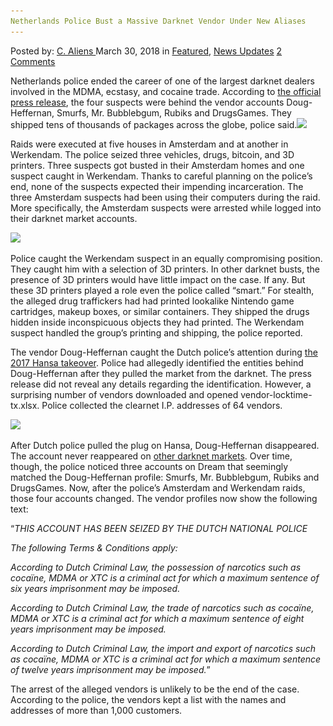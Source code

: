```yaml
---
Netherlands Police Bust a Massive Darknet Vendor Under New Aliases
---
```

<article class="post-listing post-25197 post type-post status-publish format-standard has-post-thumbnail hentry 
 tag-aliases tag-bust tag-massive tag-netherlands tag-police tag-vendor">
<div class="post-inner">
<span>Posted by: <a href="https://www.deepdotweb.com/author/caliens/" title="">C. Aliens </a></span>
<span>March 30, 2018</span>
<span>in <a href="https://www.deepdotweb.com/category/deepdot-news/" rel="category tag">Featured</a>, <a href="https://www.deepdotweb.com/category/news-updates/" rel="category tag">News Updates</a></span>
<span><a href="https://www.deepdotweb.com/2018/03/30/netherlands-police-bust-massive-darknet-vendor-new-aliases/#comments">2 Comments</a></span>


<p>Netherlands police ended the career of one of the largest darknet dealers involved in the MDMA, ecstasy, and cocaine trade. According to <a href="https://www.politie.nl/nieuws/2018/maart/16/webshops-van-online-drugshandelaren-hansa-market-definitief-gesloten.html">the official press release</a>, the four suspects were behind the vendor accounts Doug-Heffernan, Smurfs, Mr. Bubblebgum, Rubiks and DrugsGames. They shipped tens of thousands of packages across the globe, police said.<img class="wp-image-25201 aligncenter" src="/imgs/2018/03/word-image-9.png" srcset="/imgs/2018/03/word-image-9.png 700w, /imgs/2018/03/word-image-9-300x163.png 300w" sizes="(max-width: 700px) 100vw, 700px" /></p>
<p>Raids were executed at five houses in Amsterdam and at another in Werkendam. The police seized three vehicles, drugs, bitcoin, and 3D printers. Three suspects got busted in their Amsterdam homes and one suspect caught in Werkendam. Thanks to careful planning on the police&#8217;s end, none of the suspects expected their impending incarceration. The three Amsterdam suspects had been using their computers during the raid. More specifically, the Amsterdam suspects were arrested while logged into their darknet market accounts.</p>
<p><img class="wp-image-25202" src="/imgs/2018/03/word-image-10.png" srcset="/imgs/2018/03/word-image-10.png 700w, /imgs/2018/03/word-image-10-300x163.png 300w" sizes="(max-width: 700px) 100vw, 700px" /></p>
<p>Police caught the Werkendam suspect in an equally compromising position. They caught him with a selection of 3D printers. In other darknet busts, the presence of 3D printers would have little impact on the case. If any. But these 3D printers played a role even the police called “smart.” For stealth, the alleged drug traffickers had had printed lookalike Nintendo game cartridges, makeup boxes, or similar containers. They shipped the drugs hidden inside inconspicuous objects they had printed. The Werkendam suspect handled the group’s printing and shipping, the police reported.</p>
<p>The vendor Doug-Heffernan caught the Dutch police&#8217;s attention during <a href="https://www.deepdotweb.com/2018/03/16/operation-bayonet-htcu-took-hansa-market-offline/">the 2017 Hansa takeover</a>. Police had allegedly identified the entities behind Doug-Heffernan after they pulled the market from the darknet. The press release did not reveal any details regarding the identification. However, a surprising number of vendors downloaded and opened vendor-locktime-tx.xlsx. Police collected the clearnet I.P. addresses of 64 vendors.</p>
<p><img class="wp-image-25203" src="/imgs/2018/03/word-image-35.jpeg" srcset="/imgs/2018/03/word-image-35.jpeg 700w, /imgs/2018/03/word-image-35-300x163.jpeg 300w" sizes="(max-width: 700px) 100vw, 700px" /></p>
<p>After Dutch police pulled the plug on Hansa, Doug-Heffernan disappeared. The account never reappeared on <a href="https://www.deepdotweb.com/2013/10/28/updated-llist-of-hidden-marketplaces-tor-i2p/">other darknet markets</a>. Over time, though, the police noticed three accounts on Dream that seemingly matched the Doug-Heffernan profile: Smurfs, Mr. Bubblebgum, Rubiks and DrugsGames. Now, after the police’s Amsterdam and Werkendam raids, those four accounts changed. The vendor profiles now show the following text:</p>
<p>“<em>THIS ACCOUNT HAS BEEN SEIZED BY THE DUTCH NATIONAL POLICE</em></p>
<p><em>The following Terms &amp; Conditions apply:</em></p>
<p><em>According to Dutch Criminal Law, the possession of narcotics such as cocaïne, MDMA or XTC is a criminal act for which a maximum sentence of six years imprisonment may be imposed.</em></p>
<p><em>According to Dutch Criminal Law, the trade of narcotics such as cocaïne, MDMA or XTC is a criminal act for which a maximum sentence of eight years imprisonment may be imposed.</em></p>
<p><em>According to Dutch Criminal Law, the import and export of narcotics such as cocaïne, MDMA or XTC is a criminal act for which a maximum sentence of twelve years imprisonment may be imposed.</em>”</p>
<p>The arrest of the alleged vendors is unlikely to be the end of the case. According to the police, the vendors kept a list with the names and addresses of more than 1,000 customers.</p>
</div>
<span style="display:none"><a href="https://www.deepdotweb.com/tag/aliases/" rel="tag">aliases</a> <a href="https://www.deepdotweb.com/tag/bust/" rel="tag">bust</a> <a href="https://www.deepdotweb.com/tag/darknet/" rel="tag">darknet</a> <a href="https://www.deepdotweb.com/tag/massive/" rel="tag">massive</a> <a href="https://www.deepdotweb.com/tag/netherlands/" rel="tag">netherlands</a> <a href="https://www.deepdotweb.com/tag/police/" rel="tag">police</a> <a href="https://www.deepdotweb.com/tag/vendor/" rel="tag">vendor</a></span> <span style="display:none" class="updated">2018-03-30<a href="https://www.deepdotweb.com/author/caliens/" title="Posts by C. Aliens" rel="author">C. Aliens</a></strong></div>
</div>
</article>

